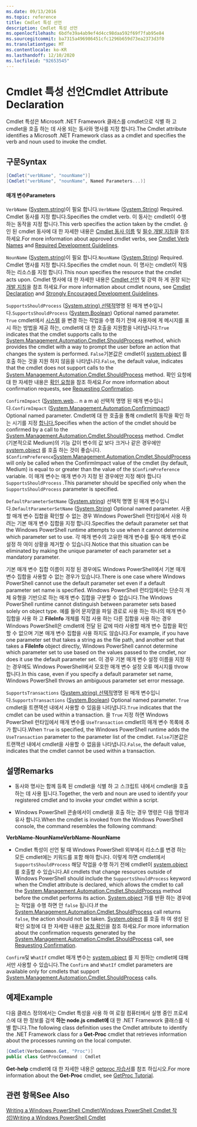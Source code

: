 ```yaml
---
ms.date: 09/13/2016
ms.topic: reference
title: Cmdlet 특성 선언
description: Cmdlet 특성 선언
ms.openlocfilehash: 6bdfe39a4ab9ef4d4cc98daa592f69f7fab95e84
ms.sourcegitcommit: ba7315a496986451cfc1296b659d73ea2373d3f0
ms.translationtype: MT
ms.contentlocale: ko-KR
ms.lasthandoff: 12/10/2020
ms.locfileid: "92653545"
---
```

# <a name="cmdlet-attribute-declaration"></a><span data-ttu-id="c7f1b-103">Cmdlet 특성 선언</span><span class="sxs-lookup"><span data-stu-id="c7f1b-103">Cmdlet Attribute Declaration</span></span>

<span data-ttu-id="c7f1b-104">Cmdlet 특성은 Microsoft .NET Framework 클래스를 cmdlet으로 식별 하 고 cmdlet을 호출 하는 데 사용 되는 동사와 명사를 지정 합니다.</span><span class="sxs-lookup"><span data-stu-id="c7f1b-104">The Cmdlet attribute identifies a Microsoft .NET Framework class as a cmdlet and specifies the verb and noun used to invoke the cmdlet.</span></span>

## <a name="syntax"></a><span data-ttu-id="c7f1b-105">구문</span><span class="sxs-lookup"><span data-stu-id="c7f1b-105">Syntax</span></span>

```csharp
[Cmdlet("verbName", "nounName")]
[Cmdlet("verbName", "nounName", Named Parameters...)]
```

#### <a name="parameters"></a><span data-ttu-id="c7f1b-106">매개 변수</span><span class="sxs-lookup"><span data-stu-id="c7f1b-106">Parameters</span></span>

<span data-ttu-id="c7f1b-107">`VerbName` ([System.string](/dotnet/api/System.String))이 필요 합니다.</span><span class="sxs-lookup"><span data-stu-id="c7f1b-107">`VerbName` ([System.String](/dotnet/api/System.String)) Required.</span></span> <span data-ttu-id="c7f1b-108">Cmdlet 동사를 지정 합니다.</span><span class="sxs-lookup"><span data-stu-id="c7f1b-108">Specifies the cmdlet verb.</span></span> <span data-ttu-id="c7f1b-109">이 동사는 cmdlet이 수행 하는 동작을 지정 합니다.</span><span class="sxs-lookup"><span data-stu-id="c7f1b-109">This verb specifies the action taken by the cmdlet.</span></span> <span data-ttu-id="c7f1b-110">승인 된 cmdlet 동사에 대 한 자세한 내용은 [Cmdlet 동사 이름](./approved-verbs-for-windows-powershell-commands.md) 및 [필수 개발 지침](./required-development-guidelines.md)을 참조 하세요.</span><span class="sxs-lookup"><span data-stu-id="c7f1b-110">For more information about approved cmdlet verbs, see [Cmdlet Verb Names](./approved-verbs-for-windows-powershell-commands.md) and [Required Development Guidelines](./required-development-guidelines.md).</span></span>

<span data-ttu-id="c7f1b-111">`NounName` ([System.string](/dotnet/api/System.String))이 필요 합니다.</span><span class="sxs-lookup"><span data-stu-id="c7f1b-111">`NounName` ([System.String](/dotnet/api/System.String)) Required.</span></span> <span data-ttu-id="c7f1b-112">Cmdlet 명사를 지정 합니다.</span><span class="sxs-lookup"><span data-stu-id="c7f1b-112">Specifies the cmdlet noun.</span></span> <span data-ttu-id="c7f1b-113">이 명사는 cmdlet이 작동 하는 리소스를 지정 합니다.</span><span class="sxs-lookup"><span data-stu-id="c7f1b-113">This noun specifies the resource that the cmdlet acts upon.</span></span> <span data-ttu-id="c7f1b-114">Cmdlet 명사에 대 한 자세한 내용은 [Cmdlet 선언](./cmdlet-class-declaration.md) 및 강력 하 게 권장 되는 [개발 지침](./strongly-encouraged-development-guidelines.md)을 참조 하세요.</span><span class="sxs-lookup"><span data-stu-id="c7f1b-114">For more information about cmdlet nouns, see [Cmdlet Declaration](./cmdlet-class-declaration.md) and [Strongly Encouraged Development Guidelines](./strongly-encouraged-development-guidelines.md).</span></span>

<span data-ttu-id="c7f1b-115">`SupportsShouldProcess` ([System.string) 선택적](/dotnet/api/System.Boolean)명명 된 매개 변수입니다.</span><span class="sxs-lookup"><span data-stu-id="c7f1b-115">`SupportsShouldProcess` ([System.Boolean](/dotnet/api/System.Boolean)) Optional named parameter.</span></span> <span data-ttu-id="c7f1b-116">`True` cmdlet에서 [시스템](/dotnet/api/System.Management.Automation.Cmdlet.ShouldProcess) 을 변경 하는 작업을 수행 하기 전에 사용자에 게 메시지를 표시 하는 방법을 제공 하는, cmdlet에 대 한 호출을 지원함을 나타냅니다.</span><span class="sxs-lookup"><span data-stu-id="c7f1b-116">`True` indicates that the cmdlet supports calls to the [System.Management.Automation.Cmdlet.ShouldProcess](/dotnet/api/System.Management.Automation.Cmdlet.ShouldProcess) method, which provides the cmdlet with a way to prompt the user before an action that changes the system is performed.</span></span> <span data-ttu-id="c7f1b-117">`False`기본값은 cmdlet이 [system.object](/dotnet/api/System.Management.Automation.Cmdlet.ShouldProcess) 를 호출 하는 것을 지원 하지 않음을 나타냅니다.</span><span class="sxs-lookup"><span data-stu-id="c7f1b-117">`False`, the default value, indicates that the cmdlet does not support calls to the [System.Management.Automation.Cmdlet.ShouldProcess](/dotnet/api/System.Management.Automation.Cmdlet.ShouldProcess) method.</span></span> <span data-ttu-id="c7f1b-118">확인 요청에 대 한 자세한 내용은 [확인 요청](./requesting-confirmation-from-cmdlets.md)을 참조 하세요.</span><span class="sxs-lookup"><span data-stu-id="c7f1b-118">For more information about confirmation requests, see [Requesting Confirmation](./requesting-confirmation-from-cmdlets.md).</span></span>

<span data-ttu-id="c7f1b-119">`ConfirmImpact` ([System.web](/dotnet/api/System.Management.Automation.ConfirmImpact)... n a m a) 선택적 명명 된 매개 변수입니다.</span><span class="sxs-lookup"><span data-stu-id="c7f1b-119">`ConfirmImpact` ([System.Management.Automation.Confirmimpact](/dotnet/api/System.Management.Automation.ConfirmImpact)) Optional named parameter.</span></span> <span data-ttu-id="c7f1b-120">Cmdlet에 대 한 호출을 통해 cmdlet의 동작을 확인 하는 시기를 지정 [합니다.](/dotnet/api/System.Management.Automation.Cmdlet.ShouldProcess)</span><span class="sxs-lookup"><span data-stu-id="c7f1b-120">Specifies when the action of the cmdlet should be confirmed by a call to the [System.Management.Automation.Cmdlet.ShouldProcess](/dotnet/api/System.Management.Automation.Cmdlet.ShouldProcess) method.</span></span> <span data-ttu-id="c7f1b-121">Cmdlet (기본적으로 Medium)의 기능 값이 변수의 값 보다 크거나 같은 경우에만 [system.object](/dotnet/api/System.Management.Automation.Cmdlet.ShouldProcess) 를 호출 하는 것이 좋습니다. `$ConfirmPreference`</span><span class="sxs-lookup"><span data-stu-id="c7f1b-121">[System.Management.Automation.Cmdlet.ShouldProcess](/dotnet/api/System.Management.Automation.Cmdlet.ShouldProcess) will only be called when the ConfirmImpact value of the cmdlet (by default, Medium) is equal to or greater than the value of the `$ConfirmPreference` variable.</span></span> <span data-ttu-id="c7f1b-122">이 매개 변수는 매개 변수가 지정 된 경우에만 지정 해야 합니다 `SupportsShouldProcess` .</span><span class="sxs-lookup"><span data-stu-id="c7f1b-122">This parameter should be specified only when the `SupportsShouldProcess` parameter is specified.</span></span>

<span data-ttu-id="c7f1b-123">`DefaultParameterSetName` ([System.string](/dotnet/api/System.String)) 선택적 명명 된 매개 변수입니다.</span><span class="sxs-lookup"><span data-stu-id="c7f1b-123">`DefaultParameterSetName` ([System.String](/dotnet/api/System.String)) Optional named parameter.</span></span> <span data-ttu-id="c7f1b-124">사용할 매개 변수 집합을 확인할 수 없는 경우 Windows PowerShell 런타임에서 사용 하려는 기본 매개 변수 집합을 지정 합니다.</span><span class="sxs-lookup"><span data-stu-id="c7f1b-124">Specifies the default parameter set that the Windows PowerShell runtime attempts to use when it cannot determine which parameter set to use.</span></span> <span data-ttu-id="c7f1b-125">각 매개 변수의 고유한 매개 변수를 필수 매개 변수로 설정 하 여이 상황을 제거할 수 있습니다.</span><span class="sxs-lookup"><span data-stu-id="c7f1b-125">Notice that this situation can be eliminated by making the unique parameter of each parameter set a mandatory parameter.</span></span>

<span data-ttu-id="c7f1b-126">기본 매개 변수 집합 이름이 지정 된 경우에도 Windows PowerShell에서 기본 매개 변수 집합을 사용할 수 없는 경우가 있습니다.</span><span class="sxs-lookup"><span data-stu-id="c7f1b-126">There is one case where Windows PowerShell cannot use the default parameter set even if a default parameter set name is specified.</span></span> <span data-ttu-id="c7f1b-127">Windows PowerShell 런타임에서는 단순히 개체 유형을 기반으로 하는 매개 변수 집합을 구분할 수 없습니다.</span><span class="sxs-lookup"><span data-stu-id="c7f1b-127">The Windows PowerShell runtime cannot distinguish between parameter sets based solely on object type.</span></span> <span data-ttu-id="c7f1b-128">예를 들어 문자열을 파일 경로로 사용 하는 하나의 매개 변수 집합을 사용 하 고 **FileInfo** 개체를 직접 사용 하는 다른 집합을 사용 하는 경우 Windows PowerShell은 cmdlet에 전달 된 값에 따라 사용할 매개 변수 집합을 확인할 수 없으며 기본 매개 변수 집합을 사용 하지도 않습니다.</span><span class="sxs-lookup"><span data-stu-id="c7f1b-128">For example, if you have one parameter set that takes a string as the file path, and another set that takes a **FileInfo** object directly, Windows PowerShell cannot determine which parameter set to use based on the values passed to the cmdlet, nor does it use the default parameter set.</span></span> <span data-ttu-id="c7f1b-129">이 경우 기본 매개 변수 설정 이름을 지정 하는 경우에도 Windows PowerShell에서 모호한 매개 변수 설정 오류 메시지를 throw 합니다.</span><span class="sxs-lookup"><span data-stu-id="c7f1b-129">In this case, even if you specify a default parameter set name, Windows PowerShell throws an ambiguous parameter set error message.</span></span>

<span data-ttu-id="c7f1b-130">`SupportsTransactions` ([System.string) 선택적](/dotnet/api/System.Boolean)명명 된 매개 변수입니다.</span><span class="sxs-lookup"><span data-stu-id="c7f1b-130">`SupportsTransactions` ([System.Boolean](/dotnet/api/System.Boolean)) Optional named parameter.</span></span> <span data-ttu-id="c7f1b-131">`True` cmdlet을 트랜잭션 내에서 사용할 수 있음을 나타냅니다.</span><span class="sxs-lookup"><span data-stu-id="c7f1b-131">`True` indicates that the cmdlet can be used within a transaction.</span></span> <span data-ttu-id="c7f1b-132">을 `True` 지정 하면 Windows PowerShell 런타임에서 매개 변수를 `UseTransaction` cmdlet의 매개 변수 목록에 추가 합니다.</span><span class="sxs-lookup"><span data-stu-id="c7f1b-132">When `True` is specified, the Windows PowerShell runtime adds the `UseTransaction` parameter to the parameter list of the cmdlet.</span></span> <span data-ttu-id="c7f1b-133">`False`기본값은 트랜잭션 내에서 cmdlet을 사용할 수 없음을 나타냅니다.</span><span class="sxs-lookup"><span data-stu-id="c7f1b-133">`False`, the default value, indicates that the cmdlet cannot be used within a transaction.</span></span>

## <a name="remarks"></a><span data-ttu-id="c7f1b-134">설명</span><span class="sxs-lookup"><span data-stu-id="c7f1b-134">Remarks</span></span>

- <span data-ttu-id="c7f1b-135">동사와 명사는 함께 등록 된 cmdlet을 식별 하 고 스크립트 내에서 cmdlet을 호출 하는 데 사용 됩니다.</span><span class="sxs-lookup"><span data-stu-id="c7f1b-135">Together, the verb and noun are used to identify your registered cmdlet and to invoke your cmdlet within a script.</span></span>

- <span data-ttu-id="c7f1b-136">Windows PowerShell 콘솔에서이 cmdlet을 호출 하는 경우 명령은 다음 명령과 유사 합니다.</span><span class="sxs-lookup"><span data-stu-id="c7f1b-136">When the cmdlet is invoked from the Windows PowerShell console, the command resembles the following command:</span></span>

<span data-ttu-id="c7f1b-137">**VerbName-NounName**</span><span class="sxs-lookup"><span data-stu-id="c7f1b-137">**VerbName-NounName**</span></span>

- <span data-ttu-id="c7f1b-138">Cmdlet 특성이 선언 될 때 Windows PowerShell 외부에서 리소스를 변경 하는 모든 cmdlet에는 키워드를 포함 해야 합니다. 이렇게 하면 cmdlet에서 `SupportsShouldProcess` 해당 작업을 수행 하기 전에 cmdlet이 [system.object](/dotnet/api/System.Management.Automation.Cmdlet.ShouldProcess) 를 호출할 수 있습니다.</span><span class="sxs-lookup"><span data-stu-id="c7f1b-138">All cmdlets that change resources outside of Windows PowerShell should include the `SupportsShouldProcess` keyword when the Cmdlet attribute is declared, which allows the cmdlet to call the [System.Management.Automation.Cmdlet.ShouldProcess](/dotnet/api/System.Management.Automation.Cmdlet.ShouldProcess) method before the cmdlet performs its action.</span></span> <span data-ttu-id="c7f1b-139">[System.object](/dotnet/api/System.Management.Automation.Cmdlet.ShouldProcess) 가를 반환 하는 경우에는 작업을 수행 하면 안 `false` 됩니다.</span><span class="sxs-lookup"><span data-stu-id="c7f1b-139">If the [System.Management.Automation.Cmdlet.ShouldProcess](/dotnet/api/System.Management.Automation.Cmdlet.ShouldProcess) call returns `false`, the action should not be taken.</span></span> <span data-ttu-id="c7f1b-140">[System.object](/dotnet/api/System.Management.Automation.Cmdlet.ShouldProcess) 를 호출 하 여 생성 된 확인 요청에 대 한 자세한 내용은 [요청 확인](./requesting-confirmation-from-cmdlets.md)을 참조 하세요.</span><span class="sxs-lookup"><span data-stu-id="c7f1b-140">For more information about the confirmation requests generated by the [System.Management.Automation.Cmdlet.ShouldProcess](/dotnet/api/System.Management.Automation.Cmdlet.ShouldProcess) call, see [Requesting Confirmation](./requesting-confirmation-from-cmdlets.md).</span></span>

<span data-ttu-id="c7f1b-141">`Confirm`및 `WhatIf` cmdlet 매개 변수는 [system.object](/dotnet/api/System.Management.Automation.Cmdlet.ShouldProcess) 를 지 원하는 cmdlet에 대해서만 사용할 수 있습니다.</span><span class="sxs-lookup"><span data-stu-id="c7f1b-141">The `Confirm` and `WhatIf` cmdlet parameters are available only for cmdlets that support [System.Management.Automation.Cmdlet.ShouldProcess](/dotnet/api/System.Management.Automation.Cmdlet.ShouldProcess) calls.</span></span>

## <a name="example"></a><span data-ttu-id="c7f1b-142">예제</span><span class="sxs-lookup"><span data-stu-id="c7f1b-142">Example</span></span>

<span data-ttu-id="c7f1b-143">다음 클래스 정의에서는 Cmdlet 특성을 사용 하 여 로컬 컴퓨터에서 실행 중인 프로세스에 대 한 정보를 검색 **하는 node.js cmdlet에** 대 한 .NET Framework 클래스를 식별 합니다.</span><span class="sxs-lookup"><span data-stu-id="c7f1b-143">The following class definition uses the Cmdlet attribute to identify the .NET Framework class for a **Get-Proc** cmdlet that retrieves information about the processes running on the local computer.</span></span>

```csharp
[Cmdlet(VerbsCommon.Get, "Proc")]
public class GetProcCommand : Cmdlet
```

<span data-ttu-id="c7f1b-144">**Get-help** cmdlet에 대 한 자세한 내용은 [getproc 자습서](./getproc-tutorial.md)를 참조 하십시오.</span><span class="sxs-lookup"><span data-stu-id="c7f1b-144">For more information about the **Get-Proc** cmdlet, see [GetProc Tutorial](./getproc-tutorial.md).</span></span>

## <a name="see-also"></a><span data-ttu-id="c7f1b-145">관련 항목</span><span class="sxs-lookup"><span data-stu-id="c7f1b-145">See Also</span></span>

[<span data-ttu-id="c7f1b-146">Writing a Windows PowerShell Cmdlet(Windows PowerShell Cmdlet 작성)</span><span class="sxs-lookup"><span data-stu-id="c7f1b-146">Writing a Windows PowerShell Cmdlet</span></span>](./writing-a-windows-powershell-cmdlet.md)
